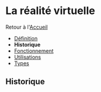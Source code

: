 # La réalité virtuelle

Retour à l'[Accueil](Accueil.md)
- [Définition](Définition.md)
- **Historique**
- [Fonctionnement](Fonctionnement.md)
- [Utilisations](Utilisations.md)
- [Types](Types.md)

## Historique
